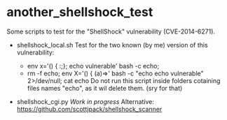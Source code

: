 another_shellshock_test
=======================

Some scripts to test for the "ShellShock" vulnerability (CVE-2014-6271).

- shellshock_local.sh
  Test for the two known (by me) version of this vulnerability:
  - env x='() { :;}; echo vulnerable' bash -c echo;
  - rm -f echo; env X='() { (a)=>\' bash -c "echo echo vulnerable" 2>/dev/null; cat echo
Do not run this script inside folders cotaining files names "echo", as it wil delete them. (sry for that)


- shellshock_cgi.py
  *Work in progress* Alternative: https://github.com/scottjpack/shellshock_scanner
